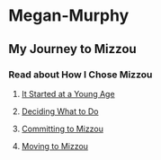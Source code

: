 # Megan-Murphy
## My Journey to Mizzou
### Read about How I Chose Mizzou

1. [It Started at a Young Age](page1.md)

2. [Deciding What to Do](page2.md)

3. [Committing to Mizzou](page3.md)

4. [Moving to Mizzou](page4.md)
